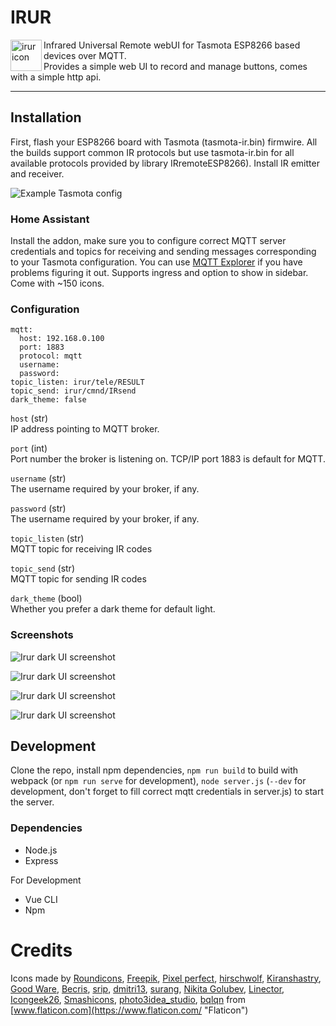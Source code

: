 # IRUR
 
<img align="left" width="50" height="50" src="https://raw.githubusercontent.com/johanson/ha-addons/master/irur/icon.png" alt="irur icon"> Infrared Universal Remote webUI for Tasmota ESP8266 based devices over MQTT.  
Provides a simple web UI to record and manage buttons, comes with a simple http api.
 
---

## Installation

First, flash your ESP8266 board with Tasmota (tasmota-ir.bin) firmwire. All the builds support common IR protocols but use tasmota-ir.bin for all available protocols provided by library IRremoteESP8266). Install IR emitter and receiver.

![Example Tasmota config](https://github.com/johanson/ha-addons/blob/master/irur/screenshots/tasmota.png?raw=true)

### Home Assistant

Install the addon, make sure you to configure correct MQTT server credentials and topics for receiving and sending messages corresponding to your Tasmota configuration. You can use [MQTT Explorer](https://github.com/thomasnordquist/MQTT-Explorer) if you have problems figuring it out. Supports ingress and option to show in sidebar. Come with ~150 icons.

### Configuration

```
mqtt:
  host: 192.168.0.100
  port: 1883
  protocol: mqtt
  username: 
  password: 
topic_listen: irur/tele/RESULT
topic_send: irur/cmnd/IRsend
dark_theme: false
```

`host` (str)  
IP address pointing to MQTT broker.

`port` (int)  
Port number the broker is listening on. TCP/IP port 1883 is default for MQTT.

`username` (str)  
The username required by your broker, if any.

`password` (str)  
The username required by your broker, if any.

`topic_listen` (str)  
MQTT topic for receiving IR codes

`topic_send` (str)  
MQTT topic for sending IR codes

`dark_theme` (bool)  
Whether you prefer a dark theme for default light.

### Screenshots

![Irur dark UI screenshot](https://github.com/johanson/ha-addons/blob/master/irur/screenshots/screenshot-ui-1-dark.png?raw=true)

![Irur dark UI screenshot](https://github.com/johanson/ha-addons/blob/master/irur/screenshots/screenshot-ui-settings-1-dark.png?raw=true)

![Irur dark UI screenshot](https://github.com/johanson/ha-addons/blob/master/irur/screenshots/screenshot-ui-1-light.png?raw=true)

![Irur dark UI screenshot](https://github.com/johanson/ha-addons/blob/master/irur/screenshots/screenshot-ui-settings-1-light.png?raw=true)

## Development

Clone the repo, install npm dependencies, `npm run build` to build with webpack (or `npm run serve` for development), `node server.js` (`--dev` for development, don't forget to fill correct mqtt credentials in server.js) to start the server.

### Dependencies

* Node.js
* Express

For Development

* Vue CLI
* Npm

# Credits

Icons made by [Roundicons](https://www.flaticon.com/authors/roundicons "Roundicons"), [Freepik](https://www.flaticon.com/authors/freepik "Freepik"), [Pixel perfect](https://www.flaticon.com/authors/pixel-perfect "Pixel perfect"), [hirschwolf](https://www.flaticon.com/authors/hirschwolf "hirschwolf"), [Kiranshastry](https://www.flaticon.com/authors/kiranshastry "Kiranshastry"), [Good Ware](https://www.flaticon.com/authors/good-ware "Good Ware"), [Becris](https://www.flaticon.com/authors/becris "Becris"), [srip](https://www.flaticon.com/authors/srip "srip"), [dmitri13](https://www.flaticon.com/authors/dmitri13 "dmitri13"), [surang](https://www.flaticon.com/authors/surang "surang"), [Nikita Golubev](https://www.flaticon.com/authors/nikita-golubev "Nikita Golubev"), [Linector](https://www.flaticon.com/authors/linector "Linector"), [Icongeek26](https://www.flaticon.com/authors/icongeek26 "Icongeek26"), [Smashicons](https://www.flaticon.com/authors/smashicons "Smashicons"), [photo3idea_studio](https://www.flaticon.com/authors/photo3idea-studio "photo3idea_studio"), [bqlqn](https://www.flaticon.com/authors/bqlqn "bqlqn") from [www.flaticon.com](https://www.flaticon.com/ "Flaticon")